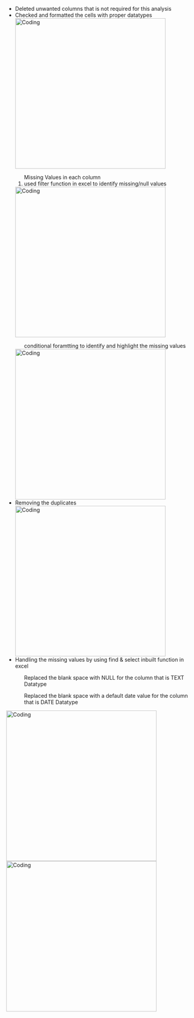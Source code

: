 <ul>
<li>Deleted unwanted columns that is not required for this analysis</li>
<li>Checked and formatted the cells with proper datatypes</li>
<img width="400" alt="Coding" src="https://github.com/Mariyajoseph24/SugarFit-Sentiment-Insights-Google-Play-Store-Review-Analysis-and-Power-BI-Reporting/assets/91487663/984f4495-5552-4e3b-bfb4-674fde38bc45">
<ol>Missing Values in each column
<li>used filter function in excel to identify missing/null values</li></ol>
<img width="400" alt="Coding" src="https://github.com/Mariyajoseph24/SugarFit-Sentiment-Insights-Google-Play-Store-Review-Analysis-and-Power-BI-Reporting/assets/91487663/9c97b9ed-40ba-4fa2-b7b1-a963d60afcf5">
<ol>conditional foramtting to identify and highlight the missing values</ol>
<img width="400" alt="Coding" src="https://github.com/Mariyajoseph24/SugarFit-Sentiment-Insights-Google-Play-Store-Review-Analysis-and-Power-BI-Reporting/assets/91487663/bac7f686-a690-414e-b0d5-9b99b2d819c7">
<li>Removing the duplicates</li>
<img width="400" alt="Coding" src="https://github.com/Mariyajoseph24/SugarFit-Sentiment-Insights-Google-Play-Store-Review-Analysis-and-Power-BI-Reporting/assets/91487663/bab31516-23dc-4433-a9e9-6ebdff1b5f71">
<li>Handling the missing values by using find & select inbuilt function in excel</li>
<ol>Replaced the blank space with NULL for the column that is TEXT Datatype</ol>
<ol>Replaced the blank space with a default date value for the column that is DATE Datatype</ol></ul>
<img width="400" alt="Coding" src="https://github.com/Mariyajoseph24/SugarFit-Sentiment-Insights-Google-Play-Store-Review-Analysis-and-Power-BI-Reporting/assets/91487663/c669aeed-ea8b-4a4f-a00e-e63faee38639">
<img width="400" alt="Coding" src="https://github.com/Mariyajoseph24/SugarFit-Sentiment-Insights-Google-Play-Store-Review-Analysis-and-Power-BI-Reporting/assets/91487663/ebc37967-7369-40fa-8fb1-51438bd9b5a6">
